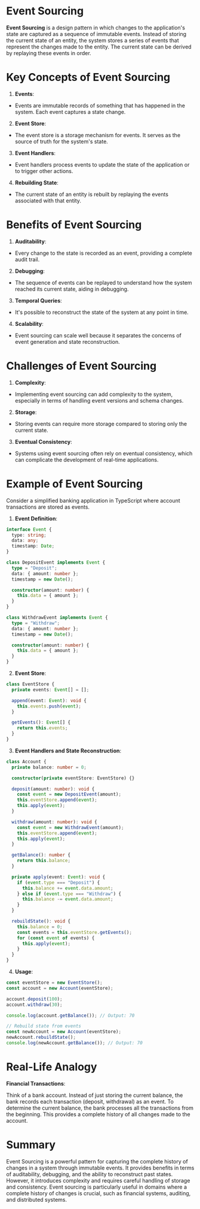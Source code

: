 # Event Sourcing

**Event Sourcing** is a design pattern in which changes to the application's state are captured as a sequence of immutable events. Instead of storing the current state of an entity, the system stores a series of events that represent the changes made to the entity. The current state can be derived by replaying these events in order.

# Key Concepts of Event Sourcing

1. **Events**:

- Events are immutable records of something that has happened in the system. Each event captures a state change.

2. **Event Store**:

- The event store is a storage mechanism for events. It serves as the source of truth for the system's state.

3. **Event Handlers**:

- Event handlers process events to update the state of the application or to trigger other actions.

4. **Rebuilding State**:

- The current state of an entity is rebuilt by replaying the events associated with that entity.

# Benefits of Event Sourcing

1. **Auditability**:

- Every change to the state is recorded as an event, providing a complete audit trail.

2. **Debugging**:

- The sequence of events can be replayed to understand how the system reached its current state, aiding in debugging.

3. **Temporal Queries**:

- It's possible to reconstruct the state of the system at any point in time.

4. **Scalability**:

- Event sourcing can scale well because it separates the concerns of event generation and state reconstruction.

# Challenges of Event Sourcing

1. **Complexity**:

- Implementing event sourcing can add complexity to the system, especially in terms of handling event versions and schema changes.

2. **Storage**:

- Storing events can require more storage compared to storing only the current state.

3. **Eventual Consistency**:

- Systems using event sourcing often rely on eventual consistency, which can complicate the development of real-time applications.

# Example of Event Sourcing

Consider a simplified banking application in TypeScript where account transactions are stored as events.

1. **Event Definition**:

```typescript
interface Event {
  type: string;
  data: any;
  timestamp: Date;
}

class DepositEvent implements Event {
  type = "Deposit";
  data: { amount: number };
  timestamp = new Date();

  constructor(amount: number) {
    this.data = { amount };
  }
}

class WithdrawEvent implements Event {
  type = "Withdraw";
  data: { amount: number };
  timestamp = new Date();

  constructor(amount: number) {
    this.data = { amount };
  }
}
```

2. **Event Store**:

```typescript
class EventStore {
  private events: Event[] = [];

  append(event: Event): void {
    this.events.push(event);
  }

  getEvents(): Event[] {
    return this.events;
  }
}
```

3. **Event Handlers and State Reconstruction**:

```typescript
class Account {
  private balance: number = 0;

  constructor(private eventStore: EventStore) {}

  deposit(amount: number): void {
    const event = new DepositEvent(amount);
    this.eventStore.append(event);
    this.apply(event);
  }

  withdraw(amount: number): void {
    const event = new WithdrawEvent(amount);
    this.eventStore.append(event);
    this.apply(event);
  }

  getBalance(): number {
    return this.balance;
  }

  private apply(event: Event): void {
    if (event.type === "Deposit") {
      this.balance += event.data.amount;
    } else if (event.type === "Withdraw") {
      this.balance -= event.data.amount;
    }
  }

  rebuildState(): void {
    this.balance = 0;
    const events = this.eventStore.getEvents();
    for (const event of events) {
      this.apply(event);
    }
  }
}
```

4. **Usage**:

```typescript
const eventStore = new EventStore();
const account = new Account(eventStore);

account.deposit(100);
account.withdraw(30);

console.log(account.getBalance()); // Output: 70

// Rebuild state from events
const newAccount = new Account(eventStore);
newAccount.rebuildState();
console.log(newAccount.getBalance()); // Output: 70
```

# Real-Life Analogy

**Financial Transactions**:

Think of a bank account. Instead of just storing the current balance, the bank records each transaction (deposit, withdrawal) as an event. To determine the current balance, the bank processes all the transactions from the beginning. This provides a complete history of all changes made to the account.

# Summary

Event Sourcing is a powerful pattern for capturing the complete history of changes in a system through immutable events. It provides benefits in terms of auditability, debugging, and the ability to reconstruct past states. However, it introduces complexity and requires careful handling of storage and consistency. Event sourcing is particularly useful in domains where a complete history of changes is crucial, such as financial systems, auditing, and distributed systems.
